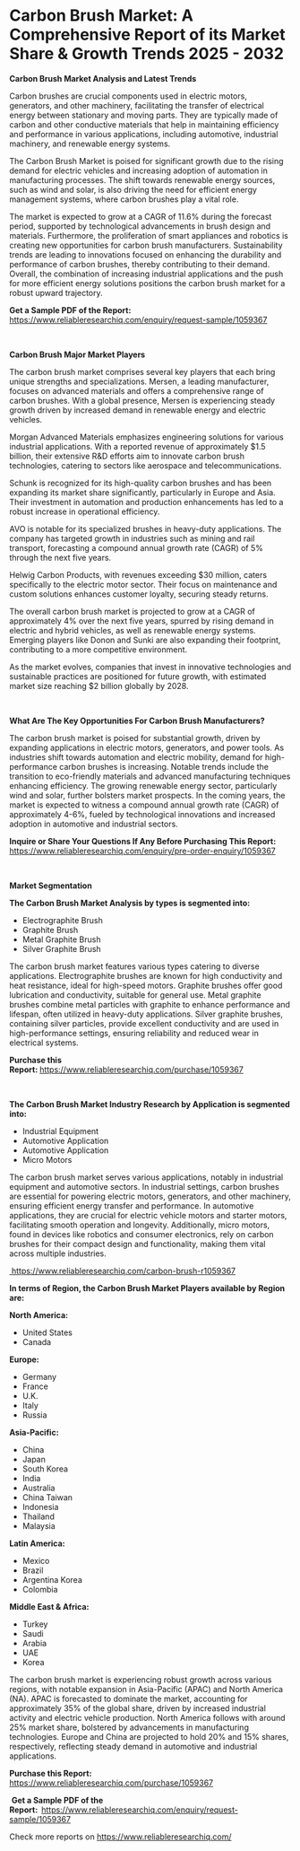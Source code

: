 <p><h1>Carbon Brush Market: A Comprehensive Report of its Market Share & Growth Trends 2025 - 2032</h1></p><p><strong>Carbon Brush Market Analysis and Latest Trends</strong></p>
<p><p>Carbon brushes are crucial components used in electric motors, generators, and other machinery, facilitating the transfer of electrical energy between stationary and moving parts. They are typically made of carbon and other conductive materials that help in maintaining efficiency and performance in various applications, including automotive, industrial machinery, and renewable energy systems.</p><p>The Carbon Brush Market is poised for significant growth due to the rising demand for electric vehicles and increasing adoption of automation in manufacturing processes. The shift towards renewable energy sources, such as wind and solar, is also driving the need for efficient energy management systems, where carbon brushes play a vital role. </p><p>The market is expected to grow at a CAGR of 11.6% during the forecast period, supported by technological advancements in brush design and materials. Furthermore, the proliferation of smart appliances and robotics is creating new opportunities for carbon brush manufacturers. Sustainability trends are leading to innovations focused on enhancing the durability and performance of carbon brushes, thereby contributing to their demand. Overall, the combination of increasing industrial applications and the push for more efficient energy solutions positions the carbon brush market for a robust upward trajectory.</p></p>
<p><strong>Get a Sample PDF of the Report:&nbsp;</strong> <a href="https://www.reliableresearchiq.com/enquiry/request-sample/1059367?utm_campaign=2983&utm_medium=2&utm_source=Github&utm_content=ia&utm_term=05042025&utm_id=carbon-brush">https://www.reliableresearchiq.com/enquiry/request-sample/1059367</a></p>
<p>&nbsp;</p>
<p><strong>Carbon Brush Major Market Players</strong></p>
<p><p>The carbon brush market comprises several key players that each bring unique strengths and specializations. Mersen, a leading manufacturer, focuses on advanced materials and offers a comprehensive range of carbon brushes. With a global presence, Mersen is experiencing steady growth driven by increased demand in renewable energy and electric vehicles.</p><p>Morgan Advanced Materials emphasizes engineering solutions for various industrial applications. With a reported revenue of approximately $1.5 billion, their extensive R&D efforts aim to innovate carbon brush technologies, catering to sectors like aerospace and telecommunications. </p><p>Schunk is recognized for its high-quality carbon brushes and has been expanding its market share significantly, particularly in Europe and Asia. Their investment in automation and production enhancements has led to a robust increase in operational efficiency.</p><p>AVO is notable for its specialized brushes in heavy-duty applications. The company has targeted growth in industries such as mining and rail transport, forecasting a compound annual growth rate (CAGR) of 5% through the next five years.</p><p>Helwig Carbon Products, with revenues exceeding $30 million, caters specifically to the electric motor sector. Their focus on maintenance and custom solutions enhances customer loyalty, securing steady returns.</p><p>The overall carbon brush market is projected to grow at a CAGR of approximately 4% over the next five years, spurred by rising demand in electric and hybrid vehicles, as well as renewable energy systems. Emerging players like Donon and Sunki are also expanding their footprint, contributing to a more competitive environment.</p><p>As the market evolves, companies that invest in innovative technologies and sustainable practices are positioned for future growth, with estimated market size reaching $2 billion globally by 2028.</p></p>
<p>&nbsp;</p>
<p><strong>What Are The Key Opportunities For Carbon Brush Manufacturers?</strong></p>
<p><p>The carbon brush market is poised for substantial growth, driven by expanding applications in electric motors, generators, and power tools. As industries shift towards automation and electric mobility, demand for high-performance carbon brushes is increasing. Notable trends include the transition to eco-friendly materials and advanced manufacturing techniques enhancing efficiency. The growing renewable energy sector, particularly wind and solar, further bolsters market prospects. In the coming years, the market is expected to witness a compound annual growth rate (CAGR) of approximately 4-6%, fueled by technological innovations and increased adoption in automotive and industrial sectors.</p></p>
<p><strong>Inquire or Share Your Questions If Any Before Purchasing This Report:</strong> <a href="https://www.reliableresearchiq.com/enquiry/pre-order-enquiry/1059367?utm_campaign=2983&utm_medium=2&utm_source=Github&utm_content=ia&utm_term=05042025&utm_id=carbon-brush">https://www.reliableresearchiq.com/enquiry/pre-order-enquiry/1059367</a></p>
<p>&nbsp;</p>
<p><strong>Market Segmentation</strong></p>
<p><strong>The Carbon Brush Market Analysis by types is segmented into:</strong></p>
<p><ul><li>Electrographite Brush</li><li>Graphite Brush</li><li>Metal Graphite Brush</li><li>Silver Graphite Brush</li></ul></p>
<p><p>The carbon brush market features various types catering to diverse applications. Electrographite brushes are known for high conductivity and heat resistance, ideal for high-speed motors. Graphite brushes offer good lubrication and conductivity, suitable for general use. Metal graphite brushes combine metal particles with graphite to enhance performance and lifespan, often utilized in heavy-duty applications. Silver graphite brushes, containing silver particles, provide excellent conductivity and are used in high-performance settings, ensuring reliability and reduced wear in electrical systems.</p></p>
<p><strong>Purchase this Report:&nbsp;</strong><a href="https://www.reliableresearchiq.com/purchase/1059367?utm_campaign=2983&utm_medium=2&utm_source=Github&utm_content=ia&utm_term=05042025&utm_id=carbon-brush">https://www.reliableresearchiq.com/purchase/1059367</a></p>
<p>&nbsp;</p>
<p><strong>The Carbon Brush Market Industry Research by Application is segmented into:</strong></p>
<p><ul><li>Industrial Equipment</li><li>Automotive Application</li><li>Automotive Application</li><li>Micro Motors</li></ul></p>
<p><p>The carbon brush market serves various applications, notably in industrial equipment and automotive sectors. In industrial settings, carbon brushes are essential for powering electric motors, generators, and other machinery, ensuring efficient energy transfer and performance. In automotive applications, they are crucial for electric vehicle motors and starter motors, facilitating smooth operation and longevity. Additionally, micro motors, found in devices like robotics and consumer electronics, rely on carbon brushes for their compact design and functionality, making them vital across multiple industries.</p></p>
<p><a href="https://www.reliableresearchiq.com/carbon-brush-r1059367?utm_campaign=2983&utm_medium=2&utm_source=Github&utm_content=ia&utm_term=05042025&utm_id=carbon-brush">&nbsp;https://www.reliableresearchiq.com/carbon-brush-r1059367</a></p>
<p><strong>In terms of Region, the Carbon Brush Market Players available by Region are:</strong></p>
<p>
    <p> <strong> North America: </strong>
        <ul>
            <li>United States</li>
            <li>Canada</li>
        </ul>
        </p> 
    <p> <strong> Europe: </strong>
        <ul>
            <li>Germany</li>
            <li>France</li>
            <li>U.K.</li>
            <li>Italy</li>
            <li>Russia</li>
        </ul>
        </p> 
    <p> <strong> Asia-Pacific: </strong>
        <ul>
            <li>China</li>
            <li>Japan</li>
            <li>South Korea</li>
            <li>India</li>
            <li>Australia</li>
            <li>China Taiwan</li>
            <li>Indonesia</li>
            <li>Thailand</li>
            <li>Malaysia</li>
        </ul>
        </p> 
    <p> <strong> Latin America: </strong>
        <ul>
            <li>Mexico</li>
            <li>Brazil</li>
            <li>Argentina Korea</li>
            <li>Colombia</li>
        </ul>
        </p> 
    <p> <strong> Middle East & Africa: </strong>
        <ul>
            <li>Turkey</li>
            <li>Saudi</li>
            <li>Arabia</li>
            <li>UAE</li>
            <li>Korea</li>
        </ul>
    </p>
    </p>
<p><p>The carbon brush market is experiencing robust growth across various regions, with notable expansion in Asia-Pacific (APAC) and North America (NA). APAC is forecasted to dominate the market, accounting for approximately 35% of the global share, driven by increased industrial activity and electric vehicle production. North America follows with around 25% market share, bolstered by advancements in manufacturing technologies. Europe and China are projected to hold 20% and 15% shares, respectively, reflecting steady demand in automotive and industrial applications.</p></p>
<p><strong>Purchase this Report: </strong><a href="https://www.reliableresearchiq.com/purchase/1059367?utm_campaign=2983&utm_medium=2&utm_source=Github&utm_content=ia&utm_term=05042025&utm_id=carbon-brush">https://www.reliableresearchiq.com/purchase/1059367</a></p>
<p>&nbsp;<strong>Get a Sample PDF of the Report:&nbsp;&nbsp;</strong><a href="https://www.reliableresearchiq.com/enquiry/request-sample/1059367?utm_campaign=2983&utm_medium=2&utm_source=Github&utm_content=ia&utm_term=05042025&utm_id=carbon-brush">https://www.reliableresearchiq.com/enquiry/request-sample/1059367</a></p>
<p><strong></strong></p>
<p>Check more reports on <a href="https://www.reliableresearchiq.com/?utm_campaign=2983&utm_medium=2&utm_source=Github&utm_content=ia&utm_term=05042025&utm_id=carbon-brush">https://www.reliableresearchiq.com/</a></p>